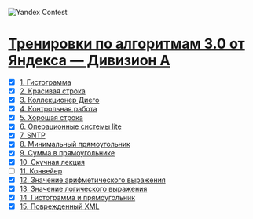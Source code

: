
![Yandex Contest](https://avatars.mds.yandex.net/get-lpc/1368426/25a47e93-3848-4e9d-a621-92c2ca21cc48/orig)
# [Тренировки по алгоритмам 3.0 от Яндекса — Дивизион А](https://contest.yandex.ru/contest/45469/enter/?retPage=)

- [x] [1. Гистограмма](https://contest.yandex.ru/contest/45469/problems/1/)
- [x] [2. Красивая строка](https://contest.yandex.ru/contest/45469/problems/2/)
- [x] [3. Коллекционер Диего](https://contest.yandex.ru/contest/45469/problems/3/)
- [x] [4. Контрольная работа](https://contest.yandex.ru/contest/45469/problems/4/)
- [x] [5. Хорошая строка](https://contest.yandex.ru/contest/45469/problems/5/)
- [x] [6. Операционные системы lite](https://contest.yandex.ru/contest/45469/problems/6/)
- [x] [7. SNTP](https://contest.yandex.ru/contest/45469/problems/7/)
- [x] [8. Минимальный прямоугольник](https://contest.yandex.ru/contest/45469/problems/8/)
- [x] [9. Сумма в прямоугольнике](https://contest.yandex.ru/contest/45469/problems/9/)
- [x] [10. Скучная лекция](https://contest.yandex.ru/contest/45469/problems/10/)
- [ ] [11. Конвейер](https://contest.yandex.ru/contest/45469/problems/11/)
- [x] [12. Значение арифметического выражения](https://contest.yandex.ru/contest/45469/problems/12/)
- [x] [13. Значение логического выражения](https://contest.yandex.ru/contest/45469/problems/13/)
- [x] [14. Гистограмма и прямоугольник](https://contest.yandex.ru/contest/45469/problems/14/)
- [x] [15. Поврежденный XML](https://contest.yandex.ru/contest/45469/problems/15/)